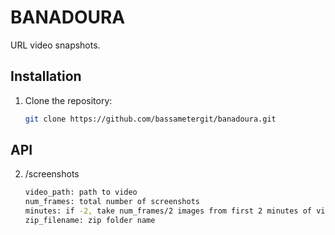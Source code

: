 # BANADOURA

URL video snapshots.

## Installation

1. Clone the repository:
   ```bash
   git clone https://github.com/bassametergit/banadoura.git

## API

2. /screenshots
   ```bash
   video_path: path to video
   num_frames: total number of screenshots
   minutes: if -2, take num_frames/2 images from first 2 minutes of video, and num_frames/2 images from last 2 minutes
   zip_filename: zip folder name